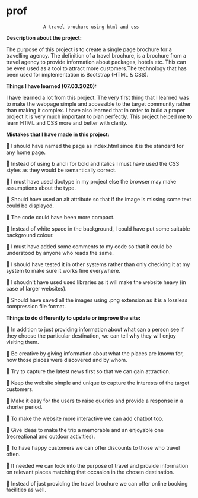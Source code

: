 # prof
                  A travel brochure using html and css

<b>Description about the project:</b>

The purpose of this project is to create a single page brochure for a travelling agency. The definition of a travel brochure, is a brochure from a travel agency to provide information about packages, hotels etc. This can be even used as a tool to attract more customers.The technology that has been used for implementation is Bootstrap (HTML & CSS).


<b>Things I have learned (07.03.2020):</b>

I have learned a lot from this project. The very first thing that I learned was to make the webpage simple and accessible to the target community rather than making it complex. I have also learned that in order to build a proper project it is very much important to plan perfectly. This project helped me to learn HTML and CSS more and better with clarity.

<b>Mistakes that I have made in this project:</b>

	I should have named the page as index.html since it is the standard for any home page.

	Instead of using b and i for bold and italics I must have used the CSS styles as they would be semantically correct.

	I must have used doctype in my project else the browser may make assumptions about the type.

	Should have used an alt attribute so that if the image is missing some text could be displayed.

	The code could have been more compact.

	Instead of white space in the background, I could have put some suitable background colour.

	I must have added some comments to my code so that it could be understood by anyone who reads the same.

	I should have tested it in other systems rather than only checking it at my system to make sure it works fine everywhere.

	I shoudn't have used used libraries as it will make the website heavy (in case of larger websites).

	Should have saved all the images using .png extension as it is a lossless compression file format.


<b>Things to do differently to update or improve the site:</b>

	In addition to just providing information about what can a person see if they choose the particular destination, we can tell why they will enjoy visiting them.

	Be creative by giving information about what the places are known for, how those places were discovered and by whom.

	Try to capture the latest news first so that we can gain attraction.

	Keep the website simple and unique to capture the interests of the target customers.

	Make it easy for the users to raise queries and provide a response in a shorter period.

	To make the website more interactive we can add chatbot too.

	Give ideas to make the trip a memorable and an enjoyable one (recreational and outdoor activities).

	To have happy customers we can offer discounts to those who travel often.

	If needed we can look into the purpose of travel and provide information on relevant places matching that occasion in the chosen destination.

	Instead of just providing the travel brochure we can offer online booking facilities as well.


